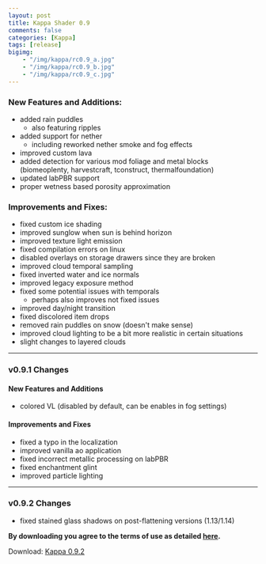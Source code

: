 ```yaml
---
layout: post
title: Kappa Shader 0.9
comments: false
categories: [Kappa]
tags: [release]
bigimg: 
    - "/img/kappa/rc0.9_a.jpg"
    - "/img/kappa/rc0.9_b.jpg"
    - "/img/kappa/rc0.9_c.jpg"
---
```


### New Features and Additions:

* added rain puddles
  * also featuring ripples
* added support for nether
  * including reworked nether smoke and fog effects
* improved custom lava
* added detection for various mod foliage and metal blocks (biomeoplenty, harvestcraft, tconstruct, thermalfoundation)
* updated labPBR support
* proper wetness based porosity approximation


### Improvements and Fixes:

* fixed custom ice shading
* improved sunglow when sun is behind horizon
* improved texture light emission
* fixed compilation errors on linux
* disabled overlays on storage drawers since they are broken
* improved cloud temporal sampling
* fixed inverted water and ice normals
* improved legacy exposure method
* fixed some potential issues with temporals
  * perhaps also improves not fixed issues
* improved day/night transition
* fixed discolored item drops
* removed rain puddles on snow (doesn't make sense)
* improved cloud lighting to be a bit more realistic in certain situations
* slight changes to layered clouds

***
### v0.9.1 Changes

#### New Features and Additions

* colored VL (disabled by default, can be enables in fog settings)

#### Improvements and Fixes

* fixed a typo in the localization
* improved vanilla ao application
* fixed incorrect metallic processing on labPBR
* fixed enchantment glint
* improved particle lighting

***
### v0.9.2 Changes

* fixed stained glass shadows on post-flattening versions (1.13/1.14)

**By downloading you agree to the terms of use as detailed [here](https://rre36.github.io/kappa_shader_web/license/).**

Download: [Kappa 0.9.2](https://github.com/rre36/kappa_shader_web/releases/download/v0.9.2/Kappa_rc0.9.2.zip)
